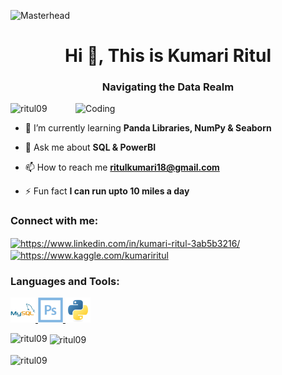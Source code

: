 ![Masterhead](https://i.pinimg.com/originals/19/b2/8c/19b28c8372aaec65623f7ee7332e74be.gif)
<h1 align="center">Hi 👋, This is Kumari Ritul</h1>
<h3 align="center">Navigating the Data Realm</h3>
<img align="right" alt="Coding" width="400" src="https://i.pinimg.com/originals/b5/43/44/b5434468a9f8a1fac71b1cf8d5502320.gif">

<p align="left"> <img src="https://komarev.com/ghpvc/?username=ritul09&label=Profile%20views&color=0e75b6&style=flat" alt="ritul09" /> </p>

- 🌱 I’m currently learning **Panda Libraries, NumPy & Seaborn**

- 💬 Ask me about **SQL & PowerBI**

- 📫 How to reach me **ritulkumari18@gmail.com**

- ⚡ Fun fact **I can run upto 10 miles a day**

<h3 align="left">Connect with me:</h3>
<p align="left">
<a href="https://www.linkedin.com/in/kumari-ritul-3ab5b3216/" target="blank"><img align="center" src="https://raw.githubusercontent.com/rahuldkjain/github-profile-readme-generator/master/src/images/icons/Social/linked-in-alt.svg" alt="https://www.linkedin.com/in/kumari-ritul-3ab5b3216/" height="30" width="40" /></a>
<a href="https://kaggle.com/https://www.kaggle.com/kumariritul" target="blank"><img align="center" src="https://raw.githubusercontent.com/rahuldkjain/github-profile-readme-generator/master/src/images/icons/Social/kaggle.svg" alt="https://www.kaggle.com/kumariritul" height="30" width="40" /></a>
</p>

<h3 align="left">Languages and Tools:</h3>
<p align="left"> <a href="https://www.mysql.com/" target="_blank" rel="noreferrer"> <img src="https://raw.githubusercontent.com/devicons/devicon/master/icons/mysql/mysql-original-wordmark.svg" alt="mysql" width="40" height="40"/> </a> <a href="https://www.photoshop.com/en" target="_blank" rel="noreferrer"> <img src="https://raw.githubusercontent.com/devicons/devicon/master/icons/photoshop/photoshop-line.svg" alt="photoshop" width="40" height="40"/> </a> <a href="https://www.python.org" target="_blank" rel="noreferrer"> <img src="https://raw.githubusercontent.com/devicons/devicon/master/icons/python/python-original.svg" alt="python" width="40" height="40"/> </a> </p>

<p><img align="left" src="https://github-readme-stats.vercel.app/api/top-langs?username=ritul09&show_icons=true&locale=en&layout=compact" alt="ritul09" /></p>

<p>&nbsp;<img align="center" src="https://github-readme-stats.vercel.app/api?username=ritul09&show_icons=true&locale=en" alt="ritul09" /></p>

<p><img align="center" src="https://github-readme-streak-stats.herokuapp.com/?user=ritul09&" alt="ritul09" /></p>
